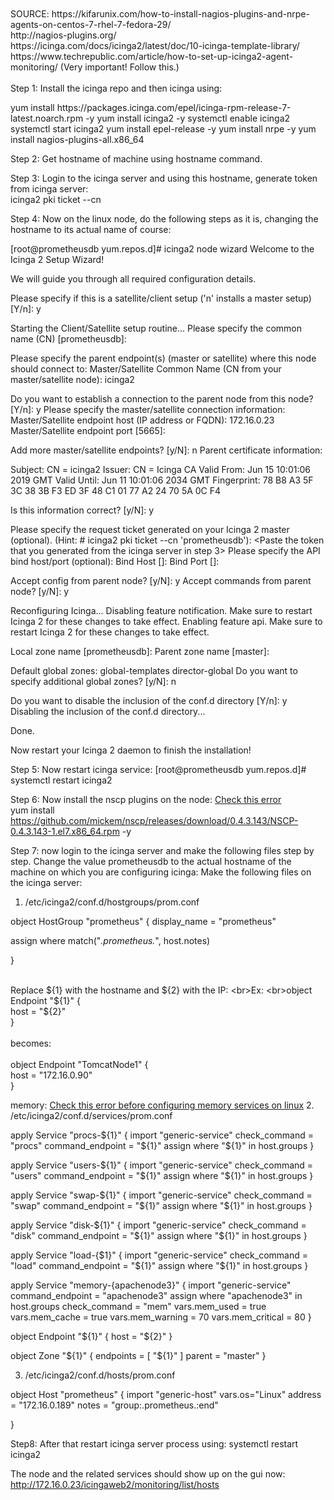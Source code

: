 <br>
<br>SOURCE: https://kifarunix.com/how-to-install-nagios-plugins-and-nrpe-agents-on-centos-7-rhel-7-fedora-29/
<br>        http://nagios-plugins.org/
<br>        https://icinga.com/docs/icinga2/latest/doc/10-icinga-template-library/
<br>        https://www.techrepublic.com/article/how-to-set-up-icinga2-agent-monitoring/ (Very important! Follow this.)
<br>
<br>
Step 1: Install the icinga repo and then icinga using:
<p>
yum install https://packages.icinga.com/epel/icinga-rpm-release-7-latest.noarch.rpm -y
yum install icinga2 -y
systemctl enable icinga2
systemctl start icinga2
yum install epel-release -y
yum install nrpe -y
yum install nagios-plugins-all.x86_64

 </p>

Step 2: Get hostname of machine using hostname command.

Step 3: Login to the icinga server and using this hostname, generate token from icinga server:
<br>icinga2 pki ticket --cn <Specify the machine hostname here>

Step 4: Now on the linux node, do the following steps as it is, changing the hostname to its actual name of course:

<p>[root@prometheusdb yum.repos.d]# icinga2 node wizard
Welcome to the Icinga 2 Setup Wizard!

We will guide you through all required configuration details.

Please specify if this is a satellite/client setup ('n' installs a master setup) [Y/n]: y

Starting the Client/Satellite setup routine...
Please specify the common name (CN) [prometheusdb]: <Specify the machine hostname here>

Please specify the parent endpoint(s) (master or satellite) where this node should connect to:
Master/Satellite Common Name (CN from your master/satellite node): icinga2

Do you want to establish a connection to the parent node from this node? [Y/n]: y
Please specify the master/satellite connection information:
Master/Satellite endpoint host (IP address or FQDN): 172.16.0.23
Master/Satellite endpoint port [5665]:

Add more master/satellite endpoints? [y/N]: n
Parent certificate information:

 Subject:     CN = icinga2
 Issuer:      CN = Icinga CA
 Valid From:  Jun 15 10:01:06 2019 GMT
 Valid Until: Jun 11 10:01:06 2034 GMT
 Fingerprint: 78 B8 A3 5F 3C 38 3B F3 ED 3F 48 C1 01 77 A2 24 70 5A 0C F4

Is this information correct? [y/N]: y

Please specify the request ticket generated on your Icinga 2 master (optional).
 (Hint: # icinga2 pki ticket --cn 'prometheusdb'): <Paste the token that you generated from the icinga server in step 3>
Please specify the API bind host/port (optional):
Bind Host []:
Bind Port []:

Accept config from parent node? [y/N]: y
Accept commands from parent node? [y/N]: y

Reconfiguring Icinga...
Disabling feature notification. Make sure to restart Icinga 2 for these changes to take effect.
Enabling feature api. Make sure to restart Icinga 2 for these changes to take effect.

Local zone name [prometheusdb]: <Press enter here>
Parent zone name [master]: <Press enter here>

Default global zones: global-templates director-global
Do you want to specify additional global zones? [y/N]: n

Do you want to disable the inclusion of the conf.d directory [Y/n]: y
Disabling the inclusion of the conf.d directory...

Done.

Now restart your Icinga 2 daemon to finish the installation!


Step 5: Now restart icinga service:
[root@prometheusdb yum.repos.d]# systemctl restart icinga2

Step 6: Now install the nscp plugins on the node: [Check this error](errors/nscp.md)
<br>yum install https://github.com/mickem/nscp/releases/download/0.4.3.143/NSCP-0.4.3.143-1.el7.x86_64.rpm  -y

Step 7: now login to the icinga server and make the following files step by step.
Change the value prometheusdb to the actual hostname of the machine on which you are configuring icinga:
Make the following files on the icinga server:
1. /etc/icinga2/conf.d/hostgroups/prom.conf

object HostGroup "prometheus" {
  display_name = "prometheus"

  assign where match("*.prometheus.*", host.notes)

}

<br>Replace ${1} with the hostname and ${2} with the IP:
<br>Ex:
<br>object Endpoint "${1}" {
<br>  host = "${2}"
<br>}
<br>
<br>becomes:
<br>
<br>object Endpoint "TomcatNode1" {
<br>  host = "172.16.0.90"
<br>}

memory: [Check this error before configuring memory services on linux](errors/memory.md)
2. /etc/icinga2/conf.d/services/prom.conf

apply Service "procs-${1}" {
  import "generic-service"
  check_command = "procs"
  command_endpoint =  "${1}"
  assign where "${1}" in host.groups
}

apply Service "users-${1}" {
  import "generic-service"
  check_command = "users"
  command_endpoint =  "${1}"
  assign where "${1}" in host.groups
}

apply Service "swap-${1}" {
  import "generic-service"
  check_command = "swap"
  command_endpoint =  "${1}"
  assign where "${1}" in host.groups
}

apply Service "disk-${1}" {
  import "generic-service"
  check_command = "disk"
  command_endpoint =  "${1}"
  assign where "${1}" in host.groups
}

apply Service "load-{$1}" {
  import "generic-service"
  check_command = "load"
  command_endpoint =  "${1}"
  assign where "${1}" in host.groups
}

apply Service "memory-{apachenode3}" {
  import "generic-service"
  command_endpoint =  "apachenode3"
  assign where "apachenode3" in host.groups
  check_command = "mem"
  vars.mem_used = true
  vars.mem_cache = true
  vars.mem_warning = 70
  vars.mem_critical = 80
}

object Endpoint "${1}" {
  host = "${2}"
}

object Zone "${1}" {
  endpoints = [ "${1}" ]
  parent = "master"
}


3. /etc/icinga2/conf.d/hosts/prom.conf

object Host "prometheus" {
    import "generic-host"
        vars.os="Linux"
address = "172.16.0.189"
    notes = "group:.prometheus.:end"

}

Step8: After that restart icinga server process using: systemctl restart icinga2

The node and the related services should show up on the gui now: http://172.16.0.23/icingaweb2/monitoring/list/hosts
</p>
